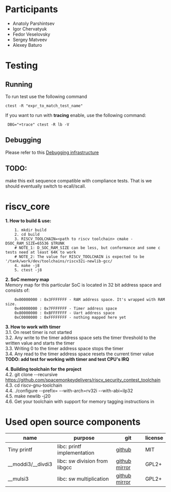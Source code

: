# Participants
- Anatoly Parshintsev  
- Igor Chervatyuk  
- Fedor Veselovsky  
- Sergey Matveev  
- Alexey Baturo  

# Testing

## Running

To run test use the following command

```
ctest -R "expr_to_match_test_name"
```

If you want to run with **tracing** enable, use the following command:

```
 DBG="+trace" ctest -R lb -V
```


## Debugging

Please refer to this [Debugging infrastructure](https://git.yggdrasill.ga/riscv_softcore_security_contest/riscv_core/wikis/Debug-Infrastructure#the-debugger)

## TODO:

make this exit sequence compatible with compliance tests. That is we should
eventually switch to ecall/scall.

# riscv_core

**1. How to build & use:**
```
    1. mkdir build
    2. cd build
    3. RISCV_TOOLCHAIN=<path to riscv toolchain> cmake -DSOC_RAM_SIZE=65536 $TRUNK
    # NOTE_1: D_SOC_RAM_SIZE can be less, but conformance and some c tests need at least 64K to work
    # NOTE_2: The value for RISCV_TOOLCHAIN is expected to be '/tank/work/dev/toolchains/riscv32i-newlib-gcc/
    4. make -j8
    5. ctest -j8
```

**2. SoC memory map**  
    Memory map for this particular SoC is located in 32 bit address space and consists of:  
```
    0x00000000 : 0x3FFFFFFF - RAM address space. It's wrapped with RAM size.
    0x40000000 : 0x7FFFFFFF - Timer address space
    0x80000000 : 0xBFFFFFFF - Uart address space
    0xC0000000 : 0xFFFFFFFF - nothing mapped here yet
```

**3. How to work with timer**  
    3.1. On reset timer is not started  
    3.2. Any write to the timer address space sets the timer threshold to the
    written value and starts the timer  
    3.3. Writing 0 to the timer address space stops the timer   
    3.4. Any read to the timer address space resets the current timer value  
    **TODO: add test for working with timer and test CPU's IRQ**  

**4. Building toolchain for the project**  
    4.2. git clone --recursive https://github.com/spacemonkeydelivers/riscv_security_contest_toolchain
    4.3. cd riscv-gnu-toolchain  
    4.4. ./configure --prefix=<install path> --with-arch=rv32i --with-abi=ilp32  
    4.5. make newlib -j20  
    4.6. Get your toolchain with support for memory tagging instructions in <install path>  

# Used open source components

| name       | purpose  | git | license |
| ----       | -------  | --- | ------- |
| Tiny printf | libc: printf implementation | [github](https://github.com/mpaland/printf) | MIT |
| __moddi3/__divdi3 | libc: sw division from libgcc | [github mirror](https://github.com/gcc-mirror/gcc/tree/master/libgcc) | GPL2+ |
| __mulsi3 | libc: sw multiplication | [github mirror](https://github.com/gcc-mirror/gcc/blob/master/libgcc/config/epiphany/mulsi3.c) | GPL2+ |


